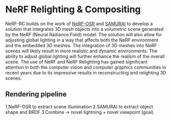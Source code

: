 # NeRF Relighting & Compositing
NeRF-RC builds on the work of [NeRF-OSR](https://github.com/r00tman/NeRF-OSR) and [SAMURAI](https://github.com/google/samurai) to develop a solution that integrates 3D mesh objects into a volumetric scene generated by the NeRF (Neural Radiance Field) model. The solution will also allow for adjusting global lighting in a way that affects both the NeRF environment and the embedded 3D meshes. The integration of 3D meshes into NeRF scenes will likely result in more realistic and dynamic environments. The ability to adjust global lighting will further enhance the realism of the overall scene. The use of NeRF and NeRF Relighting has gained significant attention in both the computer vision and computer graphics communities in recent years due to its impressive results in reconstructing and relighting 3D scenes.

## Rendering pipeline
1.NeRF-OSR to extract scene illumination
2.SAMURAI to extract object shape and BRDF
3.Combine -> novel lightning + novel viewpoint (goal)
